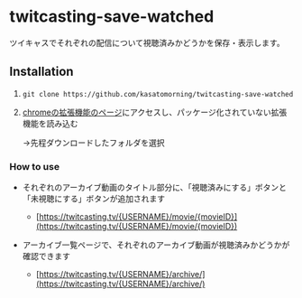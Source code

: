 # twitcasting-save-watched

ツイキャスでそれぞれの配信について視聴済みかどうかを保存・表示します。

## Installation

1. ```
   git clone https://github.com/kasatomorning/twitcasting-save-watched
   ```

2. [chromeの拡張機能のページ](chrome://extensions/)にアクセスし、パッケージ化されていない拡張機能を読み込む

   →先程ダウンロードしたフォルダを選択

### How to use

- それぞれのアーカイブ動画のタイトル部分に、「視聴済みにする」ボタンと「未視聴にする」ボタンが追加されます
  - [https://twitcasting.tv/{USERNAME}/movie/{movieID}](https://twitcasting.tv/{USERNAME}/movie/{movieID})

- アーカイブ一覧ページで、それぞれのアーカイブ動画が視聴済みかどうかが確認できます
  - [https://twitcasting.tv/{USERNAME}/archive/](https://twitcasting.tv/{USERNAME}/archive/)
